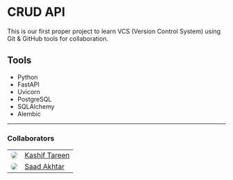 # CRUD API

This is our first proper project to learn VCS (Version Control System) using Git & GitHub tools for collaboration.

## Tools

- Python
- FastAPI
- Uvicorn
- PostgreSQL
- SQLAlchemy
- Alembic

---

### Collaborators

<table>
	<tr>
		<td>
			<img src="https://avatars.githubusercontent.com/u/63670899?s=48&v=4" style="border-radius: 50%;" />
		</td>
		<td>
			<a href="https://github.com/kashiftareen">Kashif Tareen</a>
		</td>
	</tr>
	<tr>
		<td style="border:0px;">
			<img src="https://avatars.githubusercontent.com/u/116262387?s=48&v=4" style="border-radius: 50%;" />
		</td>
		<td style="border:0px;">
			<a href="https://github.com/saad-akhtar26">Saad Akhtar</a>
		</td>
	</tr>
</table>
